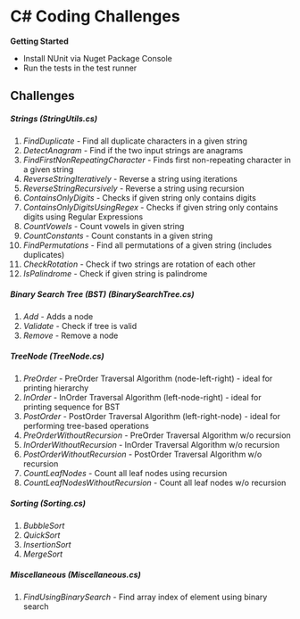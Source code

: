  C# Coding Challenges
===
**Getting Started**

* Install NUnit via Nuget Package Console
* Run the tests in the test runner

Challenges
---
##### Strings (*StringUtils.cs*)
1. *FindDuplicate* - Find all duplicate characters in a given string
2. *DetectAnagram* - Find if the two input strings are anagrams
3. *FindFirstNonRepeatingCharacter* - Finds first non-repeating character in a given string
4. *ReverseStringIteratively* - Reverse a string using iterations
5. *ReverseStringRecursively* - Reverse a string using recursion
6. *ContainsOnlyDigits* - Checks if given string only contains digits
7. *ContainsOnlyDigitsUsingRegex* - Checks if given string only contains digits using Regular Expressions
8. *CountVowels* - Count vowels in given string
9. *CountConstants* - Count constants in a given string
10. *FindPermutations* - Find all permutations of a given string (includes duplicates)
11. *CheckRotation* - Check if two strings are rotation of each other
12. *IsPalindrome* - Check if given string is palindrome 

##### Binary Search Tree (BST) (*BinarySearchTree.cs*)
1. *Add* - Adds a node 
2. *Validate* - Check if tree is valid 
3. *Remove* - Remove a node 

##### TreeNode (*TreeNode.cs*)
1. *PreOrder* - PreOrder Traversal Algorithm (node-left-right) - ideal for printing hierarchy
2. *InOrder* - InOrder Traversal Algorithm (left-node-right) - ideal for printing sequence for BST
3. *PostOrder* - PostOrder Traversal Algorithm (left-right-node) - ideal for performing tree-based operations
4. *PreOrderWithoutRecursion* - PreOrder Traversal Algorithm w/o recursion
5. *InOrderWithoutRecursion* - InOrder Traversal Algorithm w/o recursion
6. *PostOrderWithoutRecursion* - PostOrder Traversal Algorithm w/o recursion
7. *CountLeafNodes* - Count all leaf nodes using recursion
8. *CountLeafNodesWithoutRecursion* - Count all leaf nodes w/o recursion

##### Sorting (*Sorting.cs*)
1. *BubbleSort* 
2. *QuickSort* 
3. *InsertionSort*  
4. *MergeSort*

##### Miscellaneous (*Miscellaneous.cs*)
1. *FindUsingBinarySearch* - Find array index of element using binary search
